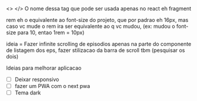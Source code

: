 <>
</>
O nome dessa tag que pode ser usada apenas no react eh fragment

rem eh o equivalente ao font-size do projeto, que por padrao eh 16px, mas caso vc mude o rem ira ser equivalente ao q vc mudou, (ex: mudou o font-size para 10, entao 1rem = 10px)

ideia = Fazer infinite scrolling de episodios apenas na parte do componente de listagem dos eps, fazer stilizacao da barra de scroll tbm (pesquisar os dois)

Ideias para melhorar aplicacao

- [ ] Deixar responsivo
- [ ] fazer um PWA com o next pwa
- [ ] Tema dark